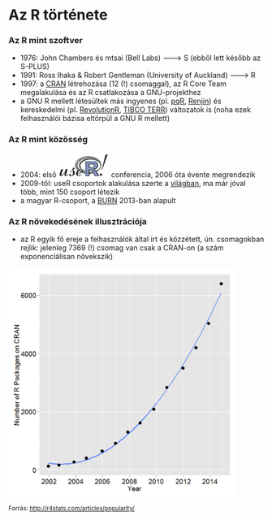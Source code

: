 # Az R története

### Az R mint szoftver
- 1976: John Chambers és mtsai (Bell Labs) ---> S (ebből lett később az S-PLUS)
- 1991: Ross Ihaka & Robert Gentleman (University of Auckland) ---> R
- 1997: a [CRAN]() létrehozása (12 (!) csomaggal), az R Core Team megalakulása és az R csatlakozása a GNU-projekthez
- a GNU R mellett létesültek más ingyenes (pl. 
[pqR](http://www.pqr-project.org/), [Renjin](http://www.renjin.org/)) és 
kereskedelmi (pl. [RevolutionR](http://www.revolutionanalytics.com/), [TIBCO TERR](http://spotfire.tibco.com/discover-spotfire/what-does-spotfire-do/predictive-analytics/tibco-enterprise-runtime-for-r-terr)) változatok is (noha ezek felhasználói bázisa eltörpül a GNU R mellett)

### Az R mint közösség
- 2004: első <img src="/images/useR.png" alt="useR!" style="width: 100px;"/> 
conferencia, 2006 óta évente megrendezik
- 2009-től: useR csoportok alakulása szerte a [világban](http://blog.revolutionanalytics.com/local-r-groups.html), ma már 
jóval több, mint 150 csoport létezik
- a magyar R-csoport, a 
[BURN](http://www.meetup.com/budapest-users-of-r-network/) 2013-ban alapult

### Az R növekedésének illusztrációja
- az R egyik fő ereje a felhasználók által írt és közzétett, ún. csomagokban
rejlik: jelenleg 7369 (!) csomag van csak a CRAN-on (a szám exponenciálisan növekszik)
<img src="/images/package_growth.png" alt="R csomagok száma" align="middle" style="width: 450px;"/>

<small>Forrás: http://r4stats.com/articles/popularity/</small>
